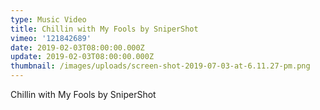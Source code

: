 ```yaml
---
type: Music Video
title: Chillin with My Fools by SniperShot
vimeo: '121842689'
date: 2019-02-03T08:00:00.000Z
update: 2019-02-03T08:00:00.000Z
thumbnail: /images/uploads/screen-shot-2019-07-03-at-6.11.27-pm.png
---
```

Chillin with My Fools by SniperShot
